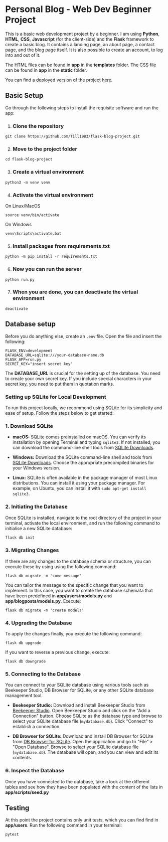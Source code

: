 # Personal Blog - Web Dev Beginner Project

This is a basic web development project by a beginner. I am using **Python**, **HTML**, **CSS**, **Javascript** (for the client-side) and the **Flask** framework to create a basic blog.
It contains a landing page, an about page, a contact page, and the blog page itself. It is also possible to create an account, to log into and out of it.

The HTML files can be found in **app** in the **templates** folder. 
The CSS file can be found in **app** in the **static** folder.

You can find a deployed version of the project [here](https://flask-blog-project-y93o.onrender.com).

## Basic Setup

Go through the following steps to install the requisite software and run the app:

1. ### Clone the repository
```
git clone https://github.com/Till1983/flask-blog-project.git
```

2. ### Move to the project folder
```
cd flask-blog-project
```

3. ### Create a virtual environment
```
python3 -m venv venv
```

4. ### Activate the virtual environment
On Linux/MacOS
```
source venv/bin/activate
````
On Windows
```
venv\Scripts\activate.bat
```

5. ### Install packages from requirements.txt
```
python -m pip install -r requirements.txt
```

6. ### Now you can run the server
```
python run.py
```
7. ### When you are done, you can deactivate the virtual environment
```
deactivate
```

## Database setup

Before you do anything else, create an `.env` file. Open the file and insert the following:
```
FLASK_ENV=development
DATABASE_URL=sqlite:///your-database-name.db
FLASK_APP=run.py
SECRET_KEY="insert secret key"
```
The **DATABASE_URL** is crucial for the setting up of the database. You need to create your own secret key.
If you include special characters in your secret key, you need to put them in quotation marks.

### Setting up SQLite for Local Development

To run this project locally, we recommend using SQLite for its simplicity and ease of setup. Follow the steps below to get started:

### 1. Download SQLite

- **macOS:** SQLite comes preinstalled on macOS. You can verify its installation by opening Terminal and typing `sqlite3`. If not installed, you can download the command-line shell tools from [SQLite Downloads](https://www.sqlite.org/download.html).

- **Windows:** Download the SQLite command-line shell and tools from [SQLite Downloads](https://www.sqlite.org/download.html). Choose the appropriate precompiled binaries for your Windows version.

- **Linux:** SQLite is often available in the package manager of most Linux distributions. You can install it using your package manager. For example, on Ubuntu, you can install it with `sudo apt-get install sqlite3`.

### 2. Initiating the Database

Once SQLite is installed, navigate to the root directory of the project in your terminal, activate the local environment, and run the following command to initialise a new SQLite database:

```bash
flask db init
```

### 3. Migrating Changes

If there are any changes to the database schema or structure, you can execute these by using using the following command:
```
flask db migrate -m 'some message'
```
You can tailor the message to the specific change that you want to implement. In this case, you want to create the database schemata that have been predefined in **app/users/models.py** and **app/blogposts/models.py**. Execute:
```
flask db migrate -m 'create models'
```

### 4. Upgrading the Database

To apply the changes finally, you execute the following command:
```
flask db upgrade
```
If you want to reverse a previous change, execute:
```
flask db downgrade
```

### 5. Connecting to the Database

You can connect to your SQLite database using various tools such as Beekeeper Studio, DB Browser for SQLite, or any other SQLite database management tool.

- **Beekeeper Studio:** Download and install Beekeeper Studio from [Beekeeper Studio](https://www.beekeeperstudio.io/). Open Beekeeper Studio and click on the "Add a Connection" button. Choose SQLite as the database type and browse to select your SQLite database file (`mydatabase.db`). Click "Connect" to establish a connection.

- **DB Browser for SQLite:** Download and install DB Browser for SQLite from [DB Browser for SQLite](https://sqlitebrowser.org/). Open the application and go to "File" > "Open Database". Browse to select your SQLite database file (`mydatabase.db`). The database will open, and you can view and edit its contents.

### 6. Inspect the Database
Once you have connected to the database, take a look at the different tables and see how they have been populated with the content of the lists in **app/scripts/seed.py**

## Testing
At this point the project contains only unit tests, which you can find find in **app/users**. Run the following command in your terminal:
```
pytest
```